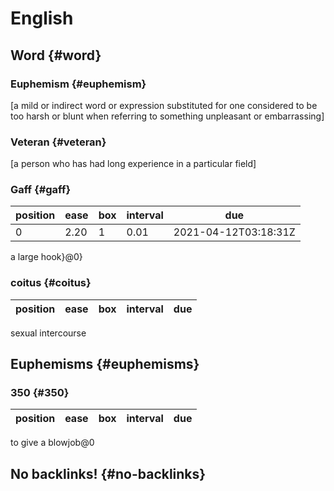 # English


## Word {#word}


### Euphemism {#euphemism}

[a mild or indirect word or expression substituted for one considered to be too harsh or blunt when referring to something unpleasant or embarrassing]


### Veteran {#veteran}

[a person who has had long experience in a particular field]


### Gaff {#gaff}

| position | ease | box | interval | due                  |
|----------|------|-----|----------|----------------------|
| 0        | 2.20 | 1   | 0.01     | 2021-04-12T03:18:31Z |

a large hook}@0}


### coitus {#coitus}

| position | ease | box | interval | due |
|----------|------|-----|----------|-----|

sexual intercourse


## Euphemisms {#euphemisms}


### 350 {#350}

| position | ease | box | interval | due |
|----------|------|-----|----------|-----|

to give a blowjob@0


## No backlinks! {#no-backlinks}

